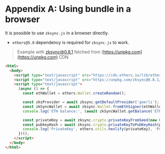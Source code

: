 # Appendix A: Using bundle in a browser

It is possible to use `zksync.js` in a browser directly.

- `ethers@5.0` dependency is required for `zksync.js` to work.

> Example with zksync@0.8.1 fetched from [https://unpkg.com](https://unpkg.com) CDN

```html
<html>
  <body>
    <script type="text/javascript" src="https://cdn.ethers.io/lib/ethers-5.0.umd.min.js"></script>
    <script type="text/javascript" src="https://unpkg.com/zksync@0.8.1/dist/main.js"></script>
    <script type="text/javascript">
      (async () => {
        const ethWallet = ethers.Wallet.createRandom();

        const zksProvider = await zksync.getDefaultProvider('goerli');
        const zkSyncWallet = await zksync.Wallet.fromEthSigner(ethWallet, zksProvider);
        console.log('ETH balance:', (await zkSyncWallet.getBalance('ETH')).toString());

        const privateKey = await zksync.crypto.privateKeyFromSeed(new Uint8Array(32));
        const pubkeyHash = await zksync.crypto.privateKeyToPubKeyHash(privateKey);
        console.log('PrivateKey', ethers.utils.hexlify(privateKey), 'PubkeyHash', pubkeyHash);
      })();
    </script>
  </body>
</html>
```
